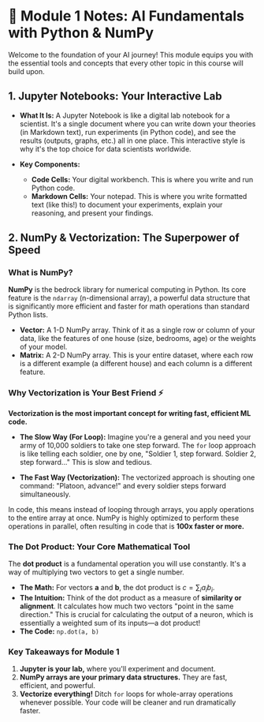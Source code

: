 # 🧠 Module 1 Notes: AI Fundamentals with Python & NumPy

Welcome to the foundation of your AI journey! This module equips you with the essential tools and concepts that every other topic in this course will build upon.

## 1. Jupyter Notebooks: Your Interactive Lab

* **What It Is:** A Jupyter Notebook is like a digital lab notebook for a scientist. It's a single document where you can write down your theories (in Markdown text), run experiments (in Python code), and see the results (outputs, graphs, etc.) all in one place. This interactive style is why it's the top choice for data scientists worldwide.

* **Key Components:**
    * **Code Cells:** Your digital workbench. This is where you write and run Python code.
    * **Markdown Cells:** Your notepad. This is where you write formatted text (like this!) to document your experiments, explain your reasoning, and present your findings.

## 2. NumPy & Vectorization: The Superpower of Speed

### What is NumPy?

**NumPy** is the bedrock library for numerical computing in Python. Its core feature is the `ndarray` (n-dimensional array), a powerful data structure that is significantly more efficient and faster for math operations than standard Python lists.

* **Vector:** A 1-D NumPy array. Think of it as a single row or column of your data, like the features of one house (size, bedrooms, age) or the weights of your model.
* **Matrix:** A 2-D NumPy array. This is your entire dataset, where each row is a different example (a different house) and each column is a different feature.

### Why Vectorization is Your Best Friend ⚡️

**Vectorization is the most important concept for writing fast, efficient ML code.**

* **The Slow Way (For Loop):** Imagine you're a general and you need your army of 10,000 soldiers to take one step forward. The `for` loop approach is like telling each soldier, one by one, "Soldier 1, step forward. Soldier 2, step forward..." This is slow and tedious.

* **The Fast Way (Vectorization):** The vectorized approach is shouting one command: "Platoon, advance!" and every soldier steps forward simultaneously.

In code, this means instead of looping through arrays, you apply operations to the entire array at once. NumPy is highly optimized to perform these operations in parallel, often resulting in code that is **100x faster or more.**

### The Dot Product: Your Core Mathematical Tool

The **dot product** is a fundamental operation you will use constantly. It's a way of multiplying two vectors to get a single number.

* **The Math:** For vectors $\mathbf{a}$ and $\mathbf{b}$, the dot product is $c = \sum_{i} a_i b_i$.
* **The Intuition:** Think of the dot product as a measure of **similarity or alignment**. It calculates how much two vectors "point in the same direction." This is crucial for calculating the output of a neuron, which is essentially a weighted sum of its inputs—a dot product!
* **The Code:** `np.dot(a, b)`

### Key Takeaways for Module 1

1.  **Jupyter is your lab,** where you'll experiment and document.
2.  **NumPy arrays are your primary data structures.** They are fast, efficient, and powerful.
3.  **Vectorize everything!** Ditch `for` loops for whole-array operations whenever possible. Your code will be cleaner and run dramatically faster.